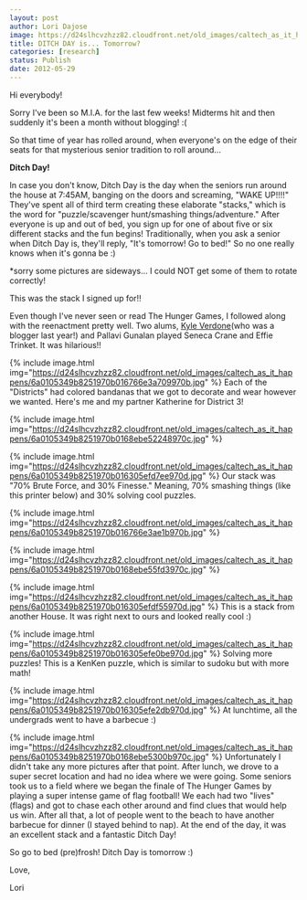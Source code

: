 ```yaml
---
layout: post
author: Lori Dajose
image: https://d24slhcvzhzz82.cloudfront.net/old_images/caltech_as_it_happens/6a0105349b8251970b0168ebe51775970c.jpg
title: DITCH DAY is... Tomorrow? 
categories: [research]
status: Publish
date: 2012-05-29
---
```



Hi everybody!

Sorry I've been so M.I.A. for the last few weeks! Midterms hit and then suddenly it's been a month without blogging! :(

So that time of year has rolled around, when everyone's on the edge of their seats for that mysterious senior tradition to roll around...

**Ditch Day!**

In case you don't know, Ditch Day is the day when the seniors run around the house at 7:45AM, banging on the doors and screaming, "WAKE UP!!!!" They've spent all of third term creating these elaborate "stacks," which is the word for "puzzle/scavenger hunt/smashing things/adventure." After everyone is up and out of bed, you sign up for one of about five or six different stacks and the fun begins! Traditionally, when you ask a senior when Ditch Day is, they'll reply, "It's tomorrow! Go to bed!" So no one really knows when it's gonna be :)

*sorry some pictures are sideways... I could NOT get some of them to rotate correctly!

This was the stack I signed up for!!

Even though I've never seen or read The Hunger Games, I followed along with the reenactment pretty well. Two alums, <a href="https://caltech.typepad.com/caltech_as_it_happens/senior-corner-kyle-verdone/" target="_self" title="Kyle Verdone">Kyle Verdone</a>(who was a blogger last year!) and Pallavi Gunalan played Seneca Crane and Effie Trinket. It was hilarious!!

{% include image.html img="https://d24slhcvzhzz82.cloudfront.net/old_images/caltech_as_it_happens/6a0105349b8251970b016766e3a709970b.jpg" %}
Each of the "Districts" had colored bandanas that we got to decorate and wear however we wanted. Here's me and my partner Katherine for District 3!

{% include image.html img="https://d24slhcvzhzz82.cloudfront.net/old_images/caltech_as_it_happens/6a0105349b8251970b0168ebe52248970c.jpg" %}


{% include image.html img="https://d24slhcvzhzz82.cloudfront.net/old_images/caltech_as_it_happens/6a0105349b8251970b016305efd7ee970d.jpg" %}
Our stack was "70% Brute Force, and 30% Finesse." Meaning, 70% smashing things (like this printer below) and 30% solving cool puzzles.


{% include image.html img="https://d24slhcvzhzz82.cloudfront.net/old_images/caltech_as_it_happens/6a0105349b8251970b016766e3ae1b970b.jpg" %}


{% include image.html img="https://d24slhcvzhzz82.cloudfront.net/old_images/caltech_as_it_happens/6a0105349b8251970b0168ebe55fd3970c.jpg" %}


{% include image.html img="https://d24slhcvzhzz82.cloudfront.net/old_images/caltech_as_it_happens/6a0105349b8251970b016305efdf55970d.jpg" %}
This is a stack from another House. It was right next to ours and looked really cool :)

{% include image.html img="https://d24slhcvzhzz82.cloudfront.net/old_images/caltech_as_it_happens/6a0105349b8251970b016305efe0be970d.jpg" %}
Solving more puzzles! This is a KenKen puzzle, which is similar to sudoku but with more math!

{% include image.html img="https://d24slhcvzhzz82.cloudfront.net/old_images/caltech_as_it_happens/6a0105349b8251970b016305efe2db970d.jpg" %}
At lunchtime, all the undergrads went to have a barbecue :)

{% include image.html img="https://d24slhcvzhzz82.cloudfront.net/old_images/caltech_as_it_happens/6a0105349b8251970b0168ebe5300b970c.jpg" %}
Unfortunately I didn't take any more pictures after that point. After lunch, we drove to a super secret location and had no idea where we were going. Some seniors took us to a field where we began the finale of The Hunger Games by playing a super intense game of flag football! We each had two "lives" (flags) and got to chase each other around and find clues that would help us win. After all that, a lot of people went to the beach to have another barbecue for dinner (I stayed behind to nap). At the end of the day, it was an excellent stack and a fantastic Ditch Day!

So go to bed (pre)frosh! Ditch Day is tomorrow :)

Love,

Lori

